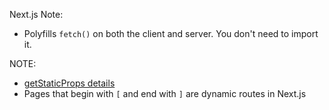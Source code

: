 
Next.js Note:
  - Polyfills `fetch()` on both the client and server. You don't need to import it.



NOTE:
  - [getStaticProps details](https://nextjs.org/learn/basics/data-fetching/getstaticprops-details)
  - Pages that begin with `[` and end with `]` are dynamic routes in Next.js